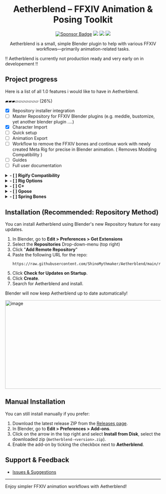 <div align="center">
  <h1> Aetherblend – FFXIV Animation & Posing Toolkit </h1>
  <p>
    <a href="https://www.paypal.com/donate/?hosted_button_id=VVSSL3GDRSBNC"><img alt="Sponsor Badge" src="https://img.shields.io/badge/Mythmaker-Sponsor-pink?style=flat"></a>
    <img src="https://img.shields.io/github/v/release/ShinoMythmaker/Aetherblend?label=Aetherblend&color=blue">
    <img src="https://img.shields.io/badge/Blender-4.4-orange">
    <img src="https://img.shields.io/badge/Meddle-0.1.1-blue">
  </p>
  <p>Aetherblend is a small, simple Blender plugin to help with various FFXIV workflows—primarily animation-related tasks.</p>
</div>

!! Aetherblend is currently not production ready and very early on in developement !!

## Project progress

Here is a list of all 1.0 features i would like to have in Aetherblend. 

▰▰▰▱▱▱▱▱▱▱ (26%)

- [x] Repository installer integration
- [ ] Master Repository for FFXIV Blender plugins (e.g. meddle, bustomize, yet another blender plugin ....)
- [x] Character Import
- [ ] Quick setup
- [ ] Animation Export
- [ ] Workflow to remove the FFXIV bones and continue work with newly created Meta Rig for precise in Blender animation. ( Removes Modding Compatibility )
- [ ] Guides
- [ ] Full user documentation
<details>
  <summary><strong>- [ ] Rigify Compatibility</strong></summary>
  - [ ] Face
  - [ ] Head
  - [x] Arms
  - [x] Fingers
  - [x] Legs 
  - [x] Torso
  - [x] Tail
</details>
<details>
  <summary><strong>- [ ] Rig Options</strong></summary>
  - [ ] Tentacle Tail
  - [ ] Knee Bone Adjustment
</details>

<details>
  <summary><strong>- [ ] C+</strong></summary>
  - [x] C+ Application 
  - [ ] C+ Editing
  - [ ] C+ Export
</details>
<details>
  <summary><strong>- [ ] Gpose</strong></summary>
  - [ ] Pose Export
  - [ ] Pose Import without IK 
  - [ ] Pose Import with IK
</details>
<details>
  <summary><strong>- [ ] Spring Bones</strong></summary>
  - [ ] Breast
  - [ ] Tail
  - [ ] Ears
</details>


## Installation (Recommended: Repository Method)

You can install Aetherblend using Blender's new Repository feature for easy updates.

1. In Blender, go to **Edit > Preferences > Get Extensions**
2. Select the **Repositories** Drop-down-menu (top right)
3. Click "**Add Remote Repository**"
4. Paste the following URL for the repo:
   ```
   https://raw.githubusercontent.com/ShinoMythmaker/Aetherblend/main/repo.json
   ```
6. Click **Check for Updates on Startup**.
7. Click **Create**.
8. Search for Aetherblend and install.

Blender will now keep Aetherblend up to date automatically!

<img width="532" height="286" alt="image" src="https://github.com/user-attachments/assets/84ce6f77-33b8-4cec-a68f-30572fd5bc90" />


## Manual Installation

You can still install manually if you prefer:

1. Download the latest release ZIP from the [Releases page](https://github.com/ShinoMythmaker/Aetherblend/releases).
2. In Blender, go to **Edit > Preferences > Add-ons**.
3. Click on the arrow in the top right and select **Install from Disk**, select the downloaded zip (`Aetherblend-<version>.zip`).
4. Enable the add-on by ticking the checkbox next to **Aetherblend**.


## Support & Feedback

- [Issues & Suggestions](https://github.com/ShinoMythmaker/Aetherblend/issues)

---

Enjoy simpler FFXIV animation workflows with Aetherblend!
